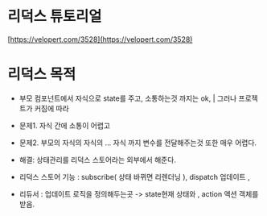 # 리덕스 튜토리얼

[https://velopert.com/3528](https://velopert.com/3528)

# 리덕스 목적

- 부모 컴포넌트에서 자식으로 state를 주고, 소통하는것 까지는 ok, | 그러나 프로젝트가 커짐에 따라
- 문제1. 자식 간에 소통이 어렵고
- 문제2. 부모의 자식의 자식의 ... 자식 까지 변수를 전달해주는것 또한 매우 어렵다.

- 해결: 상태관리를 리덕스 스토어라는 외부에서 해준다.
- 리덕스 스토어 기능 : subscribe( 상태 바뀌면 리렌더닝 ), dispatch 업데이트 ,
- 리듀서 : 업데이트 로직을 정의해두는곳 -> state현재 상태와 , action 액션 객체를 받음.
